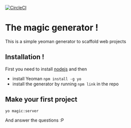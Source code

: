 [![CircleCI](https://circleci.com/gh/jdrouet/generator-magic/tree/master.svg?style=svg)](https://circleci.com/gh/jdrouet/generator-magic/tree/master)

# The magic generator !

This is a simple yeoman generator to scaffold web projects

## Installation !

First you need to install [nodejs](https://github.com/creationix/nvm) and then
- install Yeoman `npm install -g yo`
- install the generator by running `npm link` in the repo

## Make your first project

`yo magic:server`

And answer the questions :P
